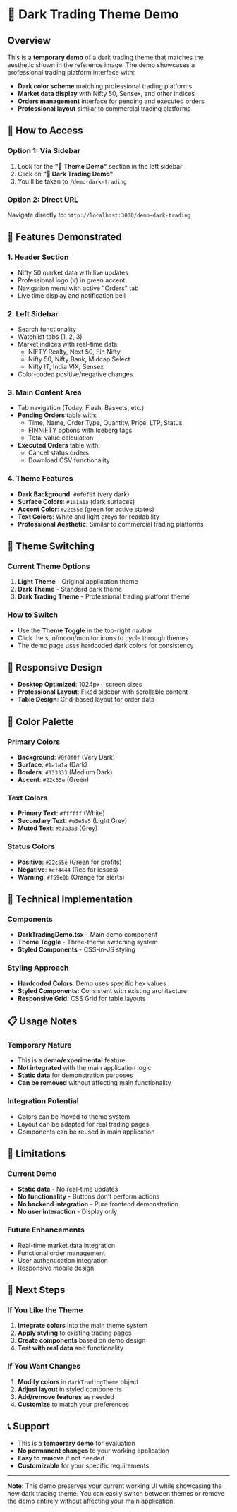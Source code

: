# 🎨 Dark Trading Theme Demo

## Overview
This is a **temporary demo** of a dark trading theme that matches the aesthetic shown in the reference image. The demo showcases a professional trading platform interface with:

- **Dark color scheme** matching professional trading platforms
- **Market data display** with Nifty 50, Sensex, and other indices
- **Orders management** interface for pending and executed orders
- **Professional layout** similar to commercial trading platforms

## 🚀 How to Access

### Option 1: Via Sidebar
1. Look for the **"🎨 Theme Demo"** section in the left sidebar
2. Click on **"🎨 Dark Trading Demo"**
3. You'll be taken to `/demo-dark-trading`

### Option 2: Direct URL
Navigate directly to: `http://localhost:3000/demo-dark-trading`

## 🎯 Features Demonstrated

### 1. **Header Section**
- Nifty 50 market data with live updates
- Professional logo (ध) in green accent
- Navigation menu with active "Orders" tab
- Live time display and notification bell

### 2. **Left Sidebar**
- Search functionality
- Watchlist tabs (1, 2, 3)
- Market indices with real-time data:
  - NIFTY Realty, Next 50, Fin Nifty
  - Nifty 50, Nifty Bank, Midcap Select
  - Nifty IT, India VIX, Sensex
- Color-coded positive/negative changes

### 3. **Main Content Area**
- Tab navigation (Today, Flash, Baskets, etc.)
- **Pending Orders** table with:
  - Time, Name, Order Type, Quantity, Price, LTP, Status
  - FINNIFTY options with Iceberg tags
  - Total value calculation
- **Executed Orders** table with:
  - Cancel status orders
  - Download CSV functionality

### 4. **Theme Features**
- **Dark Background**: `#0f0f0f` (very dark)
- **Surface Colors**: `#1a1a1a` (dark surfaces)
- **Accent Color**: `#22c55e` (green for active states)
- **Text Colors**: White and light greys for readability
- **Professional Aesthetic**: Similar to commercial trading platforms

## 🔄 Theme Switching

### Current Theme Options
1. **Light Theme** - Original application theme
2. **Dark Theme** - Standard dark theme
3. **Dark Trading Theme** - Professional trading platform theme

### How to Switch
- Use the **Theme Toggle** in the top-right navbar
- Click the sun/moon/monitor icons to cycle through themes
- The demo page uses hardcoded dark colors for consistency

## 📱 Responsive Design
- **Desktop Optimized**: 1024px+ screen sizes
- **Professional Layout**: Fixed sidebar with scrollable content
- **Table Design**: Grid-based layout for order data

## 🎨 Color Palette

### Primary Colors
- **Background**: `#0f0f0f` (Very Dark)
- **Surface**: `#1a1a1a` (Dark)
- **Borders**: `#333333` (Medium Dark)
- **Accent**: `#22c55e` (Green)

### Text Colors
- **Primary Text**: `#ffffff` (White)
- **Secondary Text**: `#e5e5e5` (Light Grey)
- **Muted Text**: `#a3a3a3` (Grey)

### Status Colors
- **Positive**: `#22c55e` (Green for profits)
- **Negative**: `#ef4444` (Red for losses)
- **Warning**: `#f59e0b` (Orange for alerts)

## 🔧 Technical Implementation

### Components
- **DarkTradingDemo.tsx** - Main demo component
- **Theme Toggle** - Three-theme switching system
- **Styled Components** - CSS-in-JS styling

### Styling Approach
- **Hardcoded Colors**: Demo uses specific hex values
- **Styled Components**: Consistent with existing architecture
- **Responsive Grid**: CSS Grid for table layouts

## 📋 Usage Notes

### Temporary Nature
- This is a **demo/experimental** feature
- **Not integrated** with the main application logic
- **Static data** for demonstration purposes
- **Can be removed** without affecting main functionality

### Integration Potential
- Colors can be moved to theme system
- Layout can be adapted for real trading pages
- Components can be reused in main application

## 🚫 Limitations

### Current Demo
- **Static data** - No real-time updates
- **No functionality** - Buttons don't perform actions
- **No backend integration** - Pure frontend demonstration
- **No user interaction** - Display only

### Future Enhancements
- Real-time market data integration
- Functional order management
- User authentication integration
- Responsive mobile design

## 🎯 Next Steps

### If You Like the Theme
1. **Integrate colors** into the main theme system
2. **Apply styling** to existing trading pages
3. **Create components** based on demo design
4. **Test with real data** and functionality

### If You Want Changes
1. **Modify colors** in `darkTradingTheme` object
2. **Adjust layout** in styled components
3. **Add/remove features** as needed
4. **Customize** to match your preferences

## 📞 Support
- This is a **temporary demo** for evaluation
- **No permanent changes** to your working application
- **Easy to remove** if not needed
- **Customizable** for your specific requirements

---

**Note**: This demo preserves your current working UI while showcasing the new dark trading theme. You can easily switch between themes or remove the demo entirely without affecting your main application.
